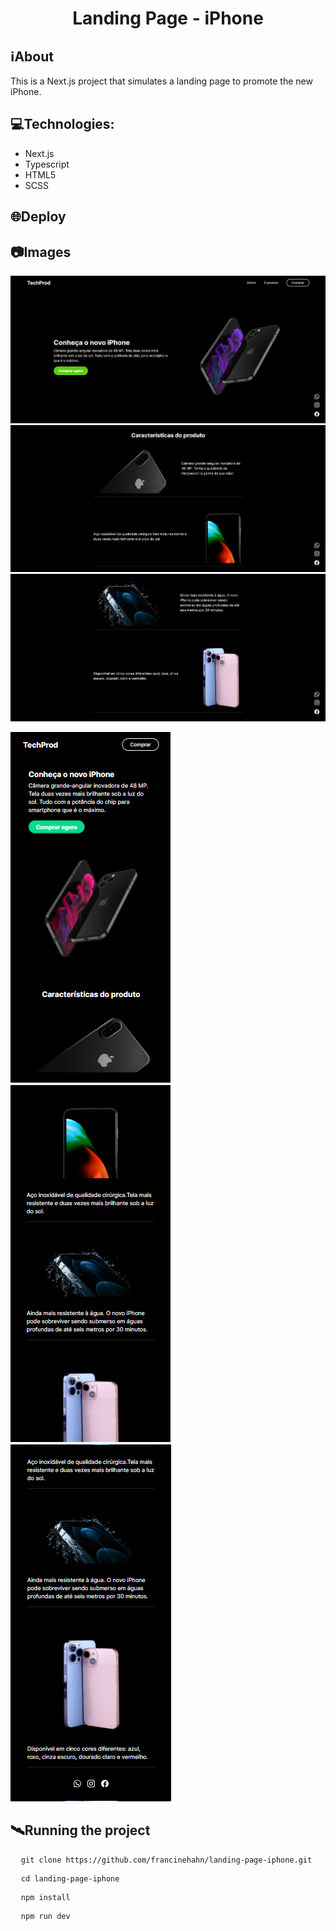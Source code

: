 <h1 align="center">Landing Page - iPhone</h1>

## ℹ️About
This is a Next.js project that simulates a landing page to promote the new iPhone.

## 💻Technologies:
* Next.js
* Typescript
* HTML5
* SCSS

## 🌐Deploy


## 📷Images
![Desktop1](./src/assets/print-desktop1.png)
![Desktop2](./src/assets/print-desktop2.png)
![Desktop3](./src/assets/print-desktop3.png)

![Mobile1](./src/assets/print-mobile1.png)
![Mobile2](./src/assets/print-mobile2.png)
![Mobile3](./src/assets/print-mobile3.png)


## 🛰Running the project
<pre>
  <code>git clone https://github.com/francinehahn/landing-page-iphone.git</code>
</pre>

<pre>
  <code>cd landing-page-iphone</code>
</pre>

<pre>
  <code>npm install</code>
</pre>

<pre>
  <code>npm run dev</code>
</pre>
